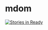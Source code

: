 mdom
====

[![Stories in Ready](https://badge.waffle.io/militiajs/mdom.png?label=ready&title=Ready)](http://waffle.io/militiajs/mdom)
